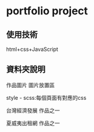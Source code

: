 # portfolio project

## 使用技術
html+css+JavaScript

## 資料夾說明

作品圖片 圖片放置區

style  - scss:每個頁面有對應的css

台灣經濟發展 作品之一

夏威夷出租網 作品之一
